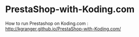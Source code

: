 PrestaShop-with-Koding.com
==========================

How to run Prestashop on Koding.com : http://kgranger.github.io/PrestaShop-with-Koding.com/
